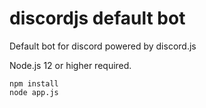 # discordjs default bot
Default bot for discord powered by discord.js

Node.js 12 or higher required.

```
npm install
node app.js
```

